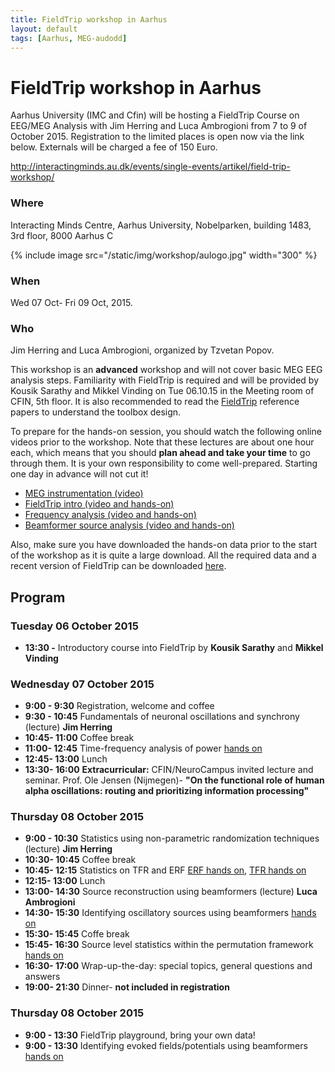 ```yaml
---
title: FieldTrip workshop in Aarhus
layout: default
tags: [Aarhus, MEG-audodd]
---
```


# FieldTrip workshop in Aarhus

Aarhus University (IMC and Cfin) will be hosting a FieldTrip Course on EEG/MEG Analysis with Jim Herring and Luca Ambrogioni from 7 to 9 of October 2015. Registration to the limited places is open now via the link below. Externals will be charged a fee of 150 Euro.

<http://interactingminds.au.dk/events/single-events/artikel/field-trip-workshop/>

### Where

Interacting Minds Centre, Aarhus University, Nobelparken, building 1483, 3rd floor, 8000 Aarhus C

{% include image src="/static/img/workshop/aulogo.jpg" width="300" %}

### When

Wed 07 Oct- Fri 09 Oct, 2015.

### Who

Jim Herring and Luca Ambrogioni, organized by Tzvetan Popov.

This workshop is an **advanced** workshop and will not cover basic MEG EEG analysis steps. Familiarity with FieldTrip is required and will be provided by Kousik Sarathy and Mikkel Vinding on Tue 06.10.15 in the Meeting room of CFIN, 5th floor. It is also recommended to read the [FieldTrip](http://www.hindawi.com/journals/cin/2011/156869/) reference papers to understand the toolbox design.  

To prepare for the hands-on session, you should watch the following online videos prior to the workshop. Note that these lectures are about one hour each, which means that you should **plan ahead and take your time** to go through them. It is your own responsibility to come well-prepared. Starting one day in advance will not cut it!

-   [MEG instrumentation (video)](https://www.youtube.com/watch?v=15Qs4fuPpes)
-   [FieldTrip intro (video and hands-on)](/tutorial/introduction)
-   [Frequency analysis (video and hands-on)](/tutorial/timefrequencyanalysis)
-   [Beamformer source analysis (video and hands-on)](/tutorial/beamformer)

Also, make sure you have downloaded the hands-on data prior to the start of the workshop as it is quite a large download. All the required data and a recent version of FieldTrip can be downloaded [here](ftp://ftp.fieldtriptoolbox.org/pub/fieldtrip/tutorial/aarhus/workshop/hands-on.rar).

## Program

### Tuesday 06 October 2015

-   **13:30 -**  Introductory course into FieldTrip by **Kousik Sarathy** and **Mikkel Vinding**

### Wednesday 07 October 2015

-   **9:00 - 9:30**     Registration, welcome and coffee
-   **9:30 - 10:45**    Fundamentals of neuronal oscillations and synchrony (lecture) **Jim Herring**
-   **10:45- 11:00**    Coffee break
-   **11:00- 12:45**    Time-frequency analysis of power [hands on](/tutorial/timefrequencyanalysis)
-   **12:45- 13:00**    Lunch
-   **13:30- 16:00**    **Extracurricular:** CFIN/NeuroCampus invited lecture and seminar. Prof. Ole Jensen (Nijmegen)- **"On the functional role of human alpha oscillations: routing and prioritizing information processing"**

### Thursday 08 October 2015

-   **9:00 - 10:30**    Statistics using non-parametric randomization techniques (lecture) **Jim Herring**
-   **10:30- 10:45**    Coffee break
-   **10:45- 12:15**    Statistics on TFR and ERF [ERF hands on](/tutorial/cluster_permutation_timelock), [TFR hands on](/tutorial/cluster_permutation_freq)
-   **12:15- 13:00**    Lunch
-   **13:00- 14:30**    Source reconstruction using beamformers (lecture) **Luca Ambrogioni**
-   **14:30- 15:30**    Identifying oscillatory sources using beamformers [ hands on](/tutorial/natmeg/beamforming)
-   **15:30- 15:45**    Coffe break
-   **15:45- 16:30**    Source level statistics within the permutation framework [ hands on](/tutorial/aarhus/beamformingerf#meg_plotting_sources_of_response_related_evoked_field_using_statistical_threshold)
-   **16:30- 17:00**    Wrap-up-the-day: special topics, general questions and answers
-   **19:00- 21:30**    Dinner- **not included in registration**

### Thursday 08 October 2015

-   **9:00 - 13:30**    FieldTrip playground, bring your own data!
-   **9:00 - 13:30**    Identifying evoked fields/potentials using beamformers [ hands on](/tutorial/aarhus/beamformingerf)
